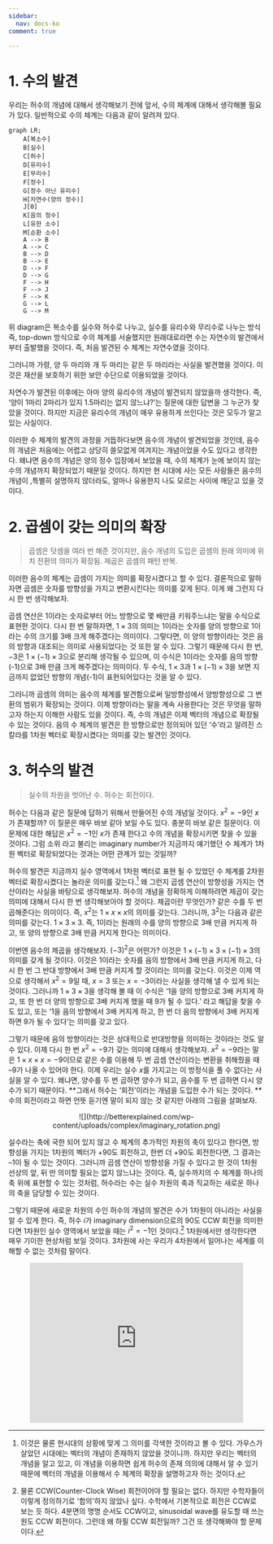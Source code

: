 ```yaml
---
sidebar:
  nav: docs-ko
comment: true

---
```

# 1. 수의 발견 
우리는 허수의 개념에 대해서 생각해보기 전에 앞서, 수의 체계에 대해서 생각해볼 필요가 있다. 일반적으로 수의 체계는 다음과 같이 알려져 있다.

```mermaid
graph LR;
    A[복소수]
    B[실수]
    C[허수]
    D[유리수]
    E[무리수]
    F[정수]
    G[정수 아닌 유리수]
    H[자연수(양의 정수)]
    J[0]
    K[음의 정수]
    L[유한 소수]
    M[순환 소수]
    A --> B
    A --> C
    B --> D
    B --> E
    D --> F
    D --> G
    F --> H
    F --> J
    F --> K
    G --> L
    G --> M
```



위 diagram은 복소수를 실수와 허수로 나누고, 실수를 유리수와 무리수로 나누는 방식 즉, top-down 방식으로 수의 체계를 서술했지만 원래대로라면 수는 자연수의 발견에서부터 출발했을 것이다. 즉, 처음 발견된 수 체계는 자연수였을 것이다. 

그러니까 가령, 양 두 마리와 개 두 마리는 같은 두 마리라는 사실을 발견했을 것이다. 이것은 재산을 보호하기 위한 보안 수단으로 이용되었을 것이다. 

자연수가 발견된 이후에는 아마 양의 유리수의 개념이 발견되지 않았을까 생각한다. 즉, ‘양이 1마리 2마리가 있지 1.5마리는 없지 않느냐?’는 질문에 대한 답변을 그 누군가 찾았을 것이다. 하지만 지금은 유리수의 개념이 매우 유용하게 쓰인다는 것은 모두가 알고있는 사실이다.

이러한 수 체계의 발견의 과정을 거듭하다보면 음수의 개념이 발견되었을 것인데, 음수의 개념은 처음에는 어렵고 상당히 쓸모없게 여겨지는 개념이었을 수도 있다고 생각한다. 왜냐면 음수의 개념은 양의 정수 입장에서 보았을 때, 수의 체계가 눈에 보이지 않는 수의 개념까지 확장되었기 때문일 것이다. 하지만 현 시대에 사는 모든 사람들은 음수의 개념이 ,특별히 설명하지 않더라도, 얼마나 유용한지 나도 모르는 사이에 깨닫고 있을 것이다.

# 2. 곱셈이 갖는 의미의 확장

> 곱셈은 덧셈을 여러 번 해준 것이지만, 음수 개념의 도입은 곱셈의 원래 의미에 위치 전환의 의미가 확장됨. 제곱은 곱셈의 패턴 반복.

이러한 음수의 체계는 곱셈이 가지는 의미를 확장시켰다고 할 수 있다. 결론적으로 말하자면 곱셈은 숫자를 방향성을 가지고 변환시킨다는 의미를 갖게 된다. 
이게 왜 그런지 다시 한 번 생각해보자.

곱셈 연산은 1이라는 숫자로부터 어느 방향으로 몇 배만큼 키워주느냐는 말을 수식으로 표현한 것이다. 
다시 한 번 말하자면, $1\times3$의 의미는 1이라는 숫자를 양의 방향으로 1이라는 수의 크기를 3배 크게 해주겠다는 의미이다. 
그렇다면, 이 양의 방향이라는 것은 음의 방향과 대조되는 의미로 사용되었다는 것 또한 알 수 있다. 
그렇기 때문에 다시 한 번, $-3$은 $1\times (-1) \times 3$으로 분리해 생각될 수 있으며, 이 수식은 1이라는 숫자를 음의 방향(-1)으로 3배 만큼 크게 해주겠다는 의미이다. 
두 수식, $1\times 3$과 $1\times (-1)\times 3$을 보면 지금까지 없었던 방향의 개념(-1)이 표현되어있다는 것을 알 수 있다. 

그러니까 곱셈의 의미는 음수의 체계를 발견함으로써 일방향성에서 양방향성으로 그 변환의 범위가 확장되는 것이다.
이제 방향이라는 말을 계속 사용한다는 것은 무엇을 말하고자 하는지 이해한 사람도 있을 것이다. 
즉, 수의 개념은 이제 벡터의 개념으로 확장될 수 있는 것이다. 
음의 수 체계의 발견은 한 방향으로만 정의되어 있던 ‘수’라고 알려진 스칼라를 1차원 벡터로 확장시켰다는 의미를 갖는 발견인 것이다.

# 3. 허수의 발견
> 실수의 차원을 벗어난 수. 허수는 회전이다.

허수는 다음과 같은 질문에 답하기 위해서 만들어진 수의 개념일 것이다. $x^2=-9$인 $x$가 존재할까?
 이 질문은 매우 바보 같아 보일 수도 있다. 충분히 바보 같은 질문이다. 이 문제에 대한 해답은 $x^2=-1$인 $x$가 존재 한다고 수의 개념을 확장시키면 찾을 수 있을 것이다.
그럼 소위 라고 불리는 imaginary number가 지금까지 얘기했던 수 체계가 1차원 벡터로 확장되었다는 것과는 어떤 관계가 있는 것일까? 

허수의 발견은 지금까지 실수 영역에서 1차원 벡터로 표현 될 수 있었던 수 체계를 2차원 벡터로 확장시켰다는 놀라운 의미를 갖는다.[^myfootnote] 
왜 그런지 곱셈 연산이 방향성을 가지는 연산이라는 사실을 바탕으로 생각해보자. 
허수의 개념을 정확하게 이해하려면 제곱이 갖는 의미에 대해서 다시 한 번 생각해보아야 할 것이다. 제곱이란 무엇인가? 
같은 수를 두 번 곱해준다는 의미이다. 즉, $x^2$는 $1\times x\times x$의 의미를 갖는다. 그러니까, $3^2$는 다음과 같은 의미를 갖는다.
$1\times 3\times 3$. 즉, 1이라는 원래의 수를 양의 방향으로 3배 만큼 커지게 하고, 또 양의 방향으로 3배 만큼 커지게 한다는 의미이다.

이번엔 음수의 제곱을 생각해보자. $(-3)^2$은 어떤가? 이것은 $1\times (-1) \times 3 \times (-1) \times 3$의 의미를 갖게 될 것이다. 
이것은 1이라는 숫자를 음의 방향에서 3배 만큼 커지게 하고, 다시 한 번 그 반대 방향에서 3배 만큼 커지게 할 것이라는 의미를 갖는다. 
이것은 이제 역으로 생각해서 $x^2=9$일 때, $x=3$ 또는 $x=-3$이라는 사실을 생각해 낼 수 있게 되는 것이다. 
그러니까 $1\times 3\times 3$을 생각해 볼 때 이 수식은 ‘1을 양의 방향으로 3배 커지게 하고, 또 한 번 더 양의 방향으로 3배 커지게 했을 때 9가 될 수 있다.’ 
라고 해답을 찾을 수도 있고, 또는 ‘1을 음의 방향에서 3배 커지게 하고, 한 번 더 음의 방향에서 3배 커지게 하면 9가 될 수 있다’는 의미를 갖고 있다. 

그렇기 때문에 음의 방향이라는 것은 상대적으로 반대방향을 의미하는 것이라는 것도 알 수 있다. 
이제 다시 한 번 $x^2=-9$가 갖는 의미에 대해서 생각해보자. $x^2=-9$라는 말은 $1\times x\times x=-9$이므로 같은 수를 이용해 
두 번 곱셈 연산이라는 변환을 취해줬을 때 –9가 나올 수 있어야 한다. 이제 우리는 실수 $x$를 가지고는 이 방정식을 풀 수 없다는 사실을 알 수 있다. 
왜냐면, 양수를 두 번 곱하면 양수가 되고, 음수를 두 번 곱하면 다시 양수가 되기 때문이다. **그래서 허수는 ‘회전’이라는 개념을 도입한 수가 되는 것이다.
** 수의 회전이라고 하면 언뜻 듣기엔 말이 되지 않는 것 같지만 아래의 그림을 살펴보자.

<center>![](http://betterexplained.com/wp-content/uploads/complex/imaginary_rotation.png)</center>

실수라는 축에 국한 되어 있지 않고 수 체계의 추가적인 차원의 축이 있다고 한다면, 
방향성을 가지는 1차원의 벡터가 +90도 회전하고, 한번 더 +90도 회전한다면, 그 결과는 –1이 될 수 있는 것이다. 
그러니까 곱셈 연산이 방향성을 가질 수 있다고 한 것이 1차원 선상의 앞, 뒤 만 의미할 필요는 없지 않느냐는 것이다. 
즉, 실수까지의 수 체계를 하나의 축 위에 표현할 수 있는 것처럼, 허수라는 수는 실수 차원의 축과 직교하는 새로운 하나의 축을 담당할 수 있는 것이다. 

그렇기 때문에 새로운 차원의 수인 허수의 개념의 발견은 수가 1차원이 아니라는 사실을 알 수 있게 한다. 
즉, 허수 $i$가 imaginary dimension으로의 90도 CCW 회전을 의미한다면 1차원인 실수 영역에서 보았을 때는 $i^2=-1$인 것이다.[^2] 1차원에서만 생각한다면 매우 기이한 현상처럼 보일 것이다.
3차원에 사는 우리가 4차원에서 일어나는 세계를 이해할 수 없는 것처럼 말이다.


<center><iframe width="420" height="315" src="https://www.youtube.com/embed/INxpcSwbKMo" frameborder="0" allowfullscreen></iframe></center>


[^myfootnote]: 이것은 물론 현시대의 상황에 맞게 그 의미를 각색한 것이라고 볼 수 있다. 가우스가 살았던 시대에는 벡터의 개념이 존재하지 않았을 것이니까. 하지만 우리는 벡터의 개념을 알고 있고, 이 개념을 이용하면 쉽게 허수의 존재 의의에 대해서 알 수 있기 때문에 벡터의 개념을 이용해서 수 체계의 확장을 설명하고자 하는 것이다.

[^2]: 물론 CCW(Counter-Clock Wise) 회전이어야 할 필요는 없다. 하지만 수학자들이 이렇게 정의하기로 '합의'하지 않았나 싶다. 수학에서 기본적으로 회전은 CCW로 보는 듯 하다. 4분면의 명명 순서도 CCW이고, sinusoidal wave를 유도할 때 쓰는 원도 CCW 회전이다. 그런데 왜 하필 CCW 회전일까? 그건 또 생각해봐야 할 문제이다.
